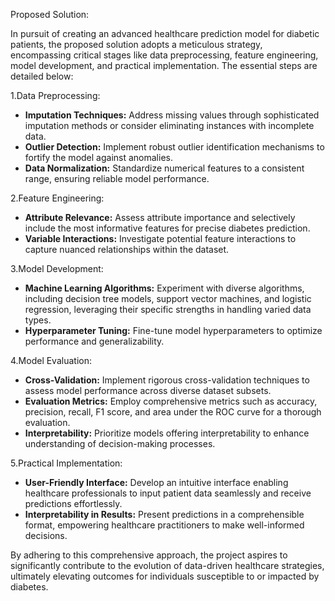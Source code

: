 Proposed Solution:

In pursuit of creating an advanced healthcare prediction model for diabetic patients, the proposed solution adopts a meticulous strategy, encompassing critical stages like data preprocessing, feature engineering, model development, and practical implementation. The essential steps are detailed below:

1.Data Preprocessing:
   - **Imputation Techniques:** Address missing values through sophisticated imputation methods or consider eliminating instances with incomplete data.
   - **Outlier Detection:** Implement robust outlier identification mechanisms to fortify the model against anomalies.
   - **Data Normalization:** Standardize numerical features to a consistent range, ensuring reliable model performance.

2.Feature Engineering:
   - **Attribute Relevance:** Assess attribute importance and selectively include the most informative features for precise diabetes prediction.
   - **Variable Interactions:** Investigate potential feature interactions to capture nuanced relationships within the dataset.

3.Model Development:
   - **Machine Learning Algorithms:** Experiment with diverse algorithms, including decision tree models, support vector machines, and logistic regression, leveraging their specific strengths in handling varied data types.
   - **Hyperparameter Tuning:** Fine-tune model hyperparameters to optimize performance and generalizability.

4.Model Evaluation:
   - **Cross-Validation:** Implement rigorous cross-validation techniques to assess model performance across diverse dataset subsets.
   - **Evaluation Metrics:** Employ comprehensive metrics such as accuracy, precision, recall, F1 score, and area under the ROC curve for a thorough evaluation.
   - **Interpretability:** Prioritize models offering interpretability to enhance understanding of decision-making processes.

5.Practical Implementation:
   - **User-Friendly Interface:** Develop an intuitive interface enabling healthcare professionals to input patient data seamlessly and receive predictions effortlessly.
   - **Interpretability in Results:** Present predictions in a comprehensible format, empowering healthcare practitioners to make well-informed decisions.

By adhering to this comprehensive approach, the project aspires to significantly contribute to the evolution of data-driven healthcare strategies, ultimately elevating outcomes for individuals susceptible to or impacted by diabetes.
